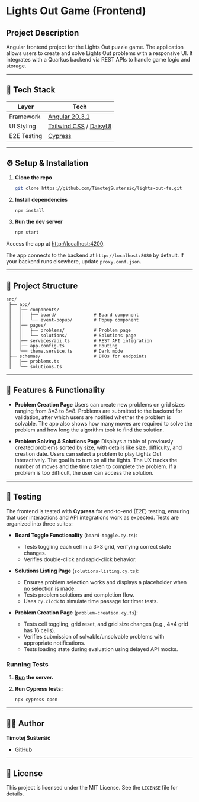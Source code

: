 # Lights Out Game (Frontend)

## Project Description

Angular frontend project for the Lights Out puzzle game. The application allows users to create and solve Lights Out problems with a responsive UI. It integrates with a Quarkus backend via REST APIs to handle game logic and storage.

---

## 🔧 Tech Stack

| Layer       | Tech                                                                       |
| ----------- | -------------------------------------------------------------------------- |
| Framework   | [Angular 20.3.1](https://angular.io/)                                      |
| UI Styling  | [Tailwind CSS](https://tailwindcss.com/) / [DaisyUI](https://daisyui.com/) |
| E2E Testing | [Cypress](https://www.cypress.io/)                                         |

---

## ⚙️ Setup & Installation

1. **Clone the repo**

   ```bash
   git clone https://github.com/TimotejSustersic/lights-out-fe.git
   ```

2. **Install dependencies**

   ```bash
   npm install
   ```

3. **Run the dev server**

   ```bash
   npm start
   ```

Access the app at [http://localhost:4200](http://localhost:4200).

The app connects to the backend at `http://localhost:8080` by default.
If your backend runs elsewhere, update `proxy.conf.json`.

---

## 📂 Project Structure

```
src/
 ├── app/
 │   ├── components/
 │   │   ├── board/              # Board component
 │   │   └── event-popup/        # Popup component
 │   ├── pages/
 │   │   ├── problems/           # Problem page
 │   │   └── solutions/          # Solutions page
 │   ├── services/api.ts         # REST API integration
 │   ├── app.config.ts           # Routing
 │   └── theme.service.ts        # Dark mode
 ├── schemas/                    # DTOs for endpoints
 │   ├── problems.ts
 │   └── solutions.ts
```

---

## 🚀 Features & Functionality

* **Problem Creation Page**
  Users can create new problems on grid sizes ranging from 3×3 to 8×8. Problems are submitted to the backend for validation, after which users are notified whether the problem is solvable. The app also shows how many moves are required to solve the problem and how long the algorithm took to find the solution.

* **Problem Solving & Solutions Page**
  Displays a table of previously created problems sorted by size, with details like size, difficulty, and creation date. Users can select a problem to play Lights Out interactively. The goal is to turn on all the lights. The UX tracks the number of moves and the time taken to complete the problem. If a problem is too difficult, the user can access the solution.

---

## 🧪 Testing

The frontend is tested with **Cypress** for end-to-end (E2E) testing, ensuring that user interactions and API integrations work as expected. Tests are organized into three suites:

* **Board Toggle Functionality** (`board-toggle.cy.ts`):

  * Tests toggling each cell in a 3×3 grid, verifying correct state changes.
  * Verifies double-click and rapid-click behavior.

* **Solutions Listing Page** (`solutions-listing.cy.ts`):

  * Ensures problem selection works and displays a placeholder when no selection is made.
  * Tests problem solutions and completion flow.
  * Uses `cy.clock` to simulate time passage for timer tests.

* **Problem Creation Page** (`problem-creation.cy.ts`):

  * Tests cell toggling, grid reset, and grid size changes (e.g., 4×4 grid has 16 cells).
  * Verifies submission of solvable/unsolvable problems with appropriate notifications.
  * Tests loading state during evaluation using delayed API mocks.

### Running Tests

1. **[Run](#️-setup--installation) the server.**

2. **Run Cypress tests:**

   ```bash
   npx cypress open
   ```

---

## 👨‍💻 Author

**Timotej Šušteršič**

* [GitHub](https://github.com/TimotejSustersic/)

---

## 📄 License

This project is licensed under the MIT License. See the `LICENSE` file for details.
